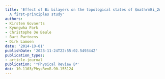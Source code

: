 ```yaml
---
title: 'Effect of Bi bilayers on the topological states of $mathrmBi_2mathrmSe_3$:
  A first-principles study'
authors:
- Kirsten Govaerts
- Kyungwha Park
- Christophe De Beule
- Bart Partoens
- Dirk Lamoen
date: '2014-10-01'
publishDate: '2023-11-24T22:55:02.549344Z'
publication_types:
- article-journal
publication: '*Physical Review B*'
doi: 10.1103/PhysRevB.90.155124
---
```

